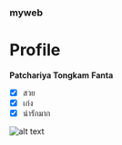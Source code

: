 ### myweb

# Profile
**Patchariya Tongkam**
**Fanta**

- [x] สวย
- [x] เก่ง
- [x] น่ารักมาก

![alt text](https://i.pinimg.com/474x/e7/48/bd/e748bd99ebcdee8931116fe5453943c9.jpg)
